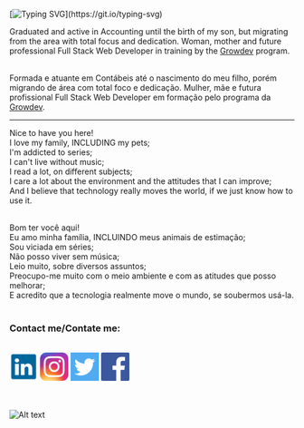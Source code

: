 [![Typing SVG](https://readme-typing-svg.herokuapp.com?font=Roboto&size=25&duration=5050&color=F70E0E&background=FDFDFD00&lines=The+technology+moves+the+world...)](https://git.io/typing-svg)

Graduated and active in Accounting until the birth of my son, but migrating from the area with total focus and dedication.
Woman, mother and future professional Full Stack Web Developer in training by the <a href="https://www.growdev.com.br" target="_blank" rel="noopener noreferrer">Growdev</a> program.<br>
<br>

Formada e atuante em Contábeis até o nascimento do meu filho, porém migrando de área com total foco e dedicação.
Mulher, mãe e futura profissional Full Stack Web Developer em formação pelo programa da <a href="https://www.growdev.com.br" target="_blank" rel="noopener noreferrer">Growdev</a>.
<hr>
Nice to have you here!<br>
I love my family, INCLUDING my pets;<br>
I'm addicted to series;<br>
I can't live without music;<br>
I read a lot, on different subjects;<br>
I care a lot about the environment and the attitudes that I can improve;<br>
And I believe that technology really moves the world, if we just know how to use it.<br>
<br>

Bom ter você aqui!<br>
Eu amo minha família, INCLUINDO meus animais de estimação;<br>
Sou viciada em séries;<br>
Não posso viver sem música;<br>
Leio muito, sobre diversos assuntos;<br>
Preocupo-me muito com o meio ambiente e com as atitudes que posso melhorar;<br>
E acredito que a tecnologia realmente move o mundo, se soubermos usá-la.<br>
<br>
<div>
    <h3>Contact me/Contate me:</h3><br>
     <a href="https://www.linkedin.com/in/micheleladanivski84/" target="_blank" rel="noopener noreferrer"><img src="/assets/lk.png" alt="lk" width="50px"></a>    
     <a href="https://www.instagram.com/mikarumi_art/" target="_blank" rel="noopener noreferrer"><img src="/assets/inst.jpg" alt="inst" width="50px"></a>
     <a href="https://twitter.com/ladanivski" target="_blank" rel="noopener noreferrer"><img src="/assets/tw.png" alt="tw" width="50px"></a>
     <a href="https://www.facebook.com/micheleldsk" target="_blank" rel="noopener noreferrer"><img src="/assets/fb.png" alt="fb" width="50px"></a>
 </div>
<br>
<br>

![Alt text](https://spotify-recently-played-readme.vercel.app/api?user=22nkhb6bhi6fxrzgbcb65xdia)


